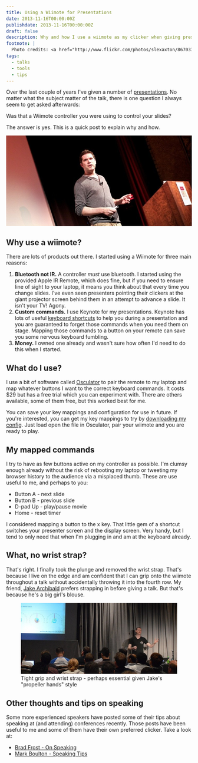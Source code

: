 ```yaml
---
title: Using a Wiimote for Presentations
date: 2013-11-16T00:00:00Z
publishdate: 2013-11-16T00:00:00Z
draft: false
description: Why and how I use a wiimote as my clicker when giving presentations
footnote: |
  Photo credits: <a href="http://www.flickr.com/photos/slexaxton/8670375345">Alex Sexton</a> and <a href="http://www.flickr.com/photos/bluesmoon/10271299174">Philip Tellis</a>
tags:
  - talks
  - tools
  - tips
---
```


Over the last couple of years I've given a number of <a href="/speaking">presentations</a>.  No matter what the subject matter of the talk, there is one question I always seem to get asked afterwards:

Was that a Wiimote controller you were using to control your slides?</p>

The answer is yes. This is a quick post to explain why and how.

<!--more-->

<img src="/images/phil-with-wiimote.jpg" alt="">

<h2>Why use a wiimote?</h2>
<p>
	There are lots of products out there. I started using a Wiimote for three main reasons:
</p>
<ol>
	<li><b>Bluetooth not IR.</b> A controller <em>must</em> use bluetooth. I started using the provided Apple IR Remote, which does fine, but if you need to ensure line of sight to your laptop, it means you think about that every time you change slides. I've even seen presenters pointing their clickers at the giant projector screen behind them in an attempt to advance a slide. It isn't your TV! Agony.</li>
	<li><b>Custom commands.</b> I use Keynote for my presentations. Keynote has lots of useful <a href="http://support.apple.com/kb/PH5986">keyboard shortcuts</a> to help you during a presentation and you are guaranteed to forget those commands when you need them on stage. Mapping those commands to a button on your remote can save you some nervous keyboard fumbling.</li>
	<li><b>Money.</b> I owned one already and wasn't sure how often I'd need to do this when I started.</li>
</ol>

<h2>What do I use?</h2>
<p>
	I use a bit of software called <a href="http://www.osculator.net/">Osculator</a> to pair the remote to my laptop and map whatever buttons I want to the correct keyboard commands. It costs $29 but has a free trial which you can experiment with. There are others available, some of them free, but this worked best for me.
</p>
<p>You can save your key mappings and configuration for use in future. If you're interested, you can get my key mappings to try by <a href="http://static.hawksworx.com/wii-keynote.oscd">downloading my config</a>. Just load open the file in Osculator, pair your wiimote and you are ready to play.</p>

<h2>My mapped commands</h2>
<p>
	I try to have as few buttons active on my controller as possible. I'm clumsy enough already without the risk of rebooting my laptop or tweeting my browser history to the audience via a misplaced thumb. These are use useful to me, and perhaps to you:
</p>
<ul>
	<li>Button A - next slide</li>
	<li>Button B - previous slide</li>
	<li>D-pad Up - play/pause movie</li>
	<li>Home - reset timer</li>
</ul>
<p>
	I considered mapping a button to the x key. That little gem of a shortcut switches your presenter screen and the display screen. Very handy, but I tend to only need that when I'm plugging in and am at the keyboard already.
</p>

<h2>What, no wrist strap?</h2>
<p>
	That's right. I finally took the plunge and removed the wrist strap. That's because I live on the edge and am confident that I can grip onto the wiimote throughout a talk without accidentally throwing it into the fourth row. My friend, <a href="http://jakearchibald.com/">Jake Archibald</a> prefers strapping in before giving a talk. But that's because he's a big girl's blouse.
</p>
<figure>
	<img src="/images/jake-with-wiimote.jpg" alt="Jake's belt and braces Wiimote style">
	<figcaption>Tight grip and wrist strap - perhaps essential given Jake's "propeller hands" style</figcaption>
</figure>



<h2>Other thoughts and tips on speaking</h2>
<p>
	Some more experienced speakers have posted some of their tips about speaking at (and attending) conferences recently. Those posts have been useful to me and some of them have their own preferred clicker. Take a look at:
</p>
<ul>
	<li><a href="http://bradfrostweb.com/blog/post/on-speaking/">Brad Frost - On Speaking</a></li>
	<li><a href="http://markboulton.co.uk/journal/speakingtips">Mark Boulton - Speaking Tips</a></li>
</ul>


